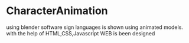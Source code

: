 # CharacterAnimation
using blender software sign languages is shown using animated models. with the help of HTML,CSS,Javascript WEB is been designed 

